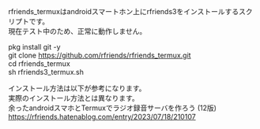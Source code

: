rfriends_termuxはandroidスマートホン上にrfriends3をインストールするスクリプトです。  
現在テスト中のため、正常に動作しません。  

pkg install git -y  
git clone https://github.com/rfriends/rfriends_termux.git  
cd rfriends_termux  
sh rfriends3_termux.sh  

  インストール方法は以下が参考になります。  
  実際のインストール方法とは異なります。  
余ったandroidスマホとTermuxでラジオ録音サーバを作ろう (12版)  
https://rfriends.hatenablog.com/entry/2023/07/18/210107  
